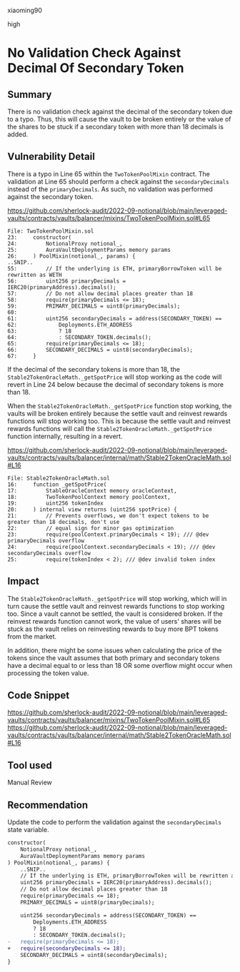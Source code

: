 xiaoming90

high

# No Validation Check Against Decimal Of Secondary Token

## Summary

There is no validation check against the decimal of the secondary token due to a typo. Thus, this will cause the vault to be broken entirely or the value of the shares to be stuck if a secondary token with more than 18 decimals is added.

## Vulnerability Detail

There is a typo in Line 65 within the `TwoTokenPoolMixin` contract. The validation at Line 65 should perform a check against the `secondaryDecimals` instead of the `primaryDecimals`. As such, no validation was performed against the secondary token.

https://github.com/sherlock-audit/2022-09-notional/blob/main/leveraged-vaults/contracts/vaults/balancer/mixins/TwoTokenPoolMixin.sol#L65

```solidity
File: TwoTokenPoolMixin.sol
23:     constructor(
24:         NotionalProxy notional_, 
25:         AuraVaultDeploymentParams memory params
26:     ) PoolMixin(notional_, params) {
..SNIP..
55:         // If the underlying is ETH, primaryBorrowToken will be rewritten as WETH
56:         uint256 primaryDecimals = IERC20(primaryAddress).decimals();
57:         // Do not allow decimal places greater than 18
58:         require(primaryDecimals <= 18);
59:         PRIMARY_DECIMALS = uint8(primaryDecimals);
60: 
61:         uint256 secondaryDecimals = address(SECONDARY_TOKEN) ==
62:             Deployments.ETH_ADDRESS
63:             ? 18
64:             : SECONDARY_TOKEN.decimals();
65:         require(primaryDecimals <= 18);
66:         SECONDARY_DECIMALS = uint8(secondaryDecimals);
67:     }
```

If the decimal of the secondary tokens is more than 18, the `Stable2TokenOracleMath._getSpotPrice` will stop working as the code will revert in Line 24 below because the decimal of secondary tokens is more than 18.

When the `Stable2TokenOracleMath._getSpotPrice` function stop working, the vaults will be broken entirely because the settle vault and reinvest rewards functions will stop working too. This is because the settle vault and reinvest rewards functions will call the `Stable2TokenOracleMath._getSpotPrice` function internally, resulting in a revert.

https://github.com/sherlock-audit/2022-09-notional/blob/main/leveraged-vaults/contracts/vaults/balancer/internal/math/Stable2TokenOracleMath.sol#L16

```solidity
File: Stable2TokenOracleMath.sol
16:     function _getSpotPrice(
17:         StableOracleContext memory oracleContext, 
18:         TwoTokenPoolContext memory poolContext, 
19:         uint256 tokenIndex
20:     ) internal view returns (uint256 spotPrice) {
21:         // Prevents overflows, we don't expect tokens to be greater than 18 decimals, don't use
22:         // equal sign for minor gas optimization
23:         require(poolContext.primaryDecimals < 19); /// @dev primaryDecimals overflow
24:         require(poolContext.secondaryDecimals < 19); /// @dev secondaryDecimals overflow
25:         require(tokenIndex < 2); /// @dev invalid token index
```

## Impact

The `Stable2TokenOracleMath._getSpotPrice` will stop working, which will in turn cause the settle vault and reinvest rewards functions to stop working too. Since a vault cannot be settled, the vault is considered broken. If the reinvest rewards function cannot work, the value of users' shares will be stuck as the vault relies on reinvesting rewards to buy more BPT tokens from the market.

In addition, there might be some issues when calculating the price of the tokens since the vault assumes that both primary and secondary tokens have a decimal equal to or less than 18 OR some overflow might occur when processing the token value.

## Code Snippet

https://github.com/sherlock-audit/2022-09-notional/blob/main/leveraged-vaults/contracts/vaults/balancer/mixins/TwoTokenPoolMixin.sol#L65
https://github.com/sherlock-audit/2022-09-notional/blob/main/leveraged-vaults/contracts/vaults/balancer/internal/math/Stable2TokenOracleMath.sol#L16

## Tool used

Manual Review

## Recommendation

Update the code to perform the validation against the `secondaryDecimals` state variable.

```diff
constructor(
    NotionalProxy notional_, 
    AuraVaultDeploymentParams memory params
) PoolMixin(notional_, params) {
    ..SNIP..
    // If the underlying is ETH, primaryBorrowToken will be rewritten as WETH
    uint256 primaryDecimals = IERC20(primaryAddress).decimals();
    // Do not allow decimal places greater than 18
    require(primaryDecimals <= 18);
    PRIMARY_DECIMALS = uint8(primaryDecimals);

    uint256 secondaryDecimals = address(SECONDARY_TOKEN) ==
        Deployments.ETH_ADDRESS
        ? 18
        : SECONDARY_TOKEN.decimals();
-   require(primaryDecimals <= 18);
+   require(secondaryDecimals <= 18);
    SECONDARY_DECIMALS = uint8(secondaryDecimals);
}
```